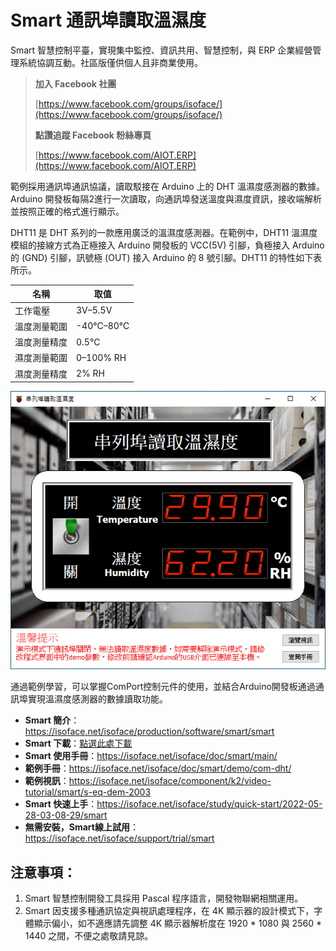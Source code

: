 # Smart 通訊埠讀取溫濕度

Smart 智慧控制平臺，實現集中監控、資訊共用、智慧控制，與 ERP 企業經營管理系統協調互動。社區版僅供個人且非商業使用。

> **加入 Facebook 社團**
>
> [https://www.facebook.com/groups/isoface/](https://www.facebook.com/groups/isoface/)
> 
> **點讚追蹤 Facebook 粉絲專頁**
> 
> [https://www.facebook.com/AIOT.ERP](https://www.facebook.com/AIOT.ERP)

範例採用通訊埠通訊協議，讀取駁接在 Arduino 上的 DHT 溫濕度感測器的數據。 Arduino 開發板每隔2進行一次讀取，向通訊埠發送溫度與濕度資訊，接收端解析並按照正確的格式進行顯示。

DHT11 是 DHT 系列的一款應用廣泛的溫濕度感測器。在範例中，DHT11 溫濕度模組的接線方式為正極接入 Arduino 開發板的 VCC(5V) 引腳，負極接入 Arduino 的 (GND) 引腳，訊號極 (OUT) 接入 Arduino 的 8 號引腳。DHT11 的特性如下表所示。

|    名稱     |    取值     |
| ----------- | ----------- |
| 工作電壓     | 3V–5.5V     |
| 溫度測量範圍 | -40℃–80℃ |
| 溫度測量精度 | 0.5℃      |
| 濕度測量範圍 | 0–100% RH   |
| 濕度測量精度 | 2% RH       |

![](images/20220920170049.png)

通過範例學習，可以掌握ComPort控制元件的使用，並結合Arduino開發板通過通訊埠實現溫濕度感測器的數據讀取功能。

* **Smart 簡介**：https://isoface.net/isoface/production/software/smart/smart
* **Smart 下載**：[點選此處下載](https://github.com/isoface-iot/Smart/releases/latest)
* **Smart 使用手冊**：https://isoface.net/isoface/doc/smart/main/
* **範例手冊**：https://isoface.net/isoface/doc/smart/demo/com-dht/
* **範例視訊**：https://isoface.net/isoface/component/k2/video-tutorial/smart/s-eq-dem-2003
* **Smart 快速上手**：https://isoface.net/isoface/study/quick-start/2022-05-28-03-08-29/smart
* **無需安裝，Smart線上試用**：https://isoface.net/isoface/support/trial/smart

## 注意事項：
1. Smart 智慧控制開發工具採用 Pascal 程序語言，開發物聯網相關運用。
2. Smart 因支援多種通訊協定與視訊處理程序，在 4K 顯示器的設計模式下，字體顯示偏小，如不適應請先調整 4K 顯示器解析度在 1920 * 1080 與 2560 * 1440 之間，不便之處敬請見諒。